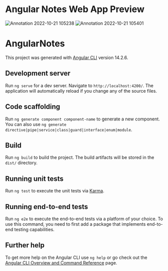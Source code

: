 # Angular Notes Web App Preview

![Annotation 2022-10-21 105238](https://user-images.githubusercontent.com/62123569/197108019-629aed55-ca05-451b-a01d-4d3b92e0b2c6.png)
![Annotation 2022-10-21 105401](https://user-images.githubusercontent.com/62123569/197108068-a14802c7-3a0a-40e7-b081-26006d1fadca.png)

# AngularNotes

This project was generated with [Angular CLI](https://github.com/angular/angular-cli) version 14.2.6.

## Development server

Run `ng serve` for a dev server. Navigate to `http://localhost:4200/`. The application will automatically reload if you change any of the source files.

## Code scaffolding

Run `ng generate component component-name` to generate a new component. You can also use `ng generate directive|pipe|service|class|guard|interface|enum|module`.

## Build

Run `ng build` to build the project. The build artifacts will be stored in the `dist/` directory.

## Running unit tests

Run `ng test` to execute the unit tests via [Karma](https://karma-runner.github.io).

## Running end-to-end tests

Run `ng e2e` to execute the end-to-end tests via a platform of your choice. To use this command, you need to first add a package that implements end-to-end testing capabilities.

## Further help

To get more help on the Angular CLI use `ng help` or go check out the [Angular CLI Overview and Command Reference](https://angular.io/cli) page.
